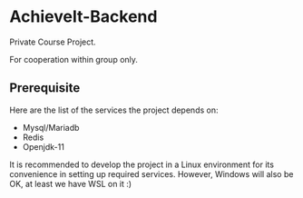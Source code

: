 # AchieveIt-Backend

Private Course Project.

For cooperation within group only.

## Prerequisite

Here are the list of the services the project depends on:

- Mysql/Mariadb
- Redis
- Openjdk-11

It is recommended to develop the project in a Linux environment for its convenience in setting up required services. However, Windows will also be OK, at least we have WSL on it :)
